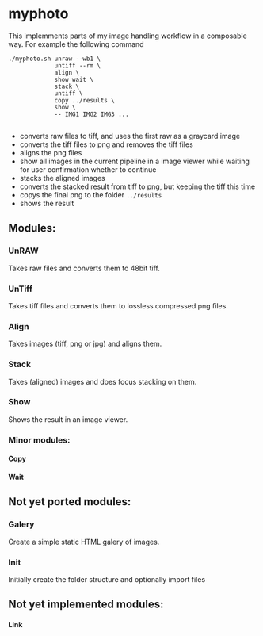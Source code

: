 # myphoto

This implemments parts of my image handling workflow in a composable way. For example the following command
```
./myphoto.sh unraw --wb1 \
             untiff --rm \
             align \
             show wait \
             stack \
             untiff \
             copy ../results \
             show \
             -- IMG1 IMG2 IMG3 ...
             
```
- converts raw files to tiff, and uses the first raw as a graycard image
- converts the tiff files to png and removes the tiff files
- aligns the png files
- show all images in the current pipeline in a image viewer while waiting for user confirmation whether to continue
- stacks the aligned images
- converts the stacked result from tiff to png, but keeping the tiff this time
- copys the final png to the folder `../results`
- shows the result

## Modules:
### UnRAW
Takes raw files and converts them to 48bit tiff.
### UnTiff
Takes tiff files and converts them to lossless compressed png files.
### Align
Takes images (tiff, png or jpg) and aligns them.
### Stack
Takes (aligned) images and does focus stacking on them.
### Show
Shows the result in an image viewer.
### Minor modules:
#### Copy
#### Wait
## Not yet ported modules:
### Galery
Create a simple static HTML galery of images.
### Init
Initially create the folder structure and optionally import files
## Not yet implemented modules:
#### Link
